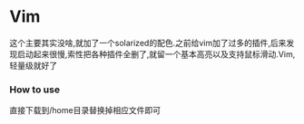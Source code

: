 # Vim
这个主要其实没啥,就加了一个solarized的配色.之前给vim加了过多的插件,后来发现启动起来很慢,索性把各种插件全删了,就留一个基本高亮以及支持鼠标滑动.Vim,轻量级就好了

### How to use
直接下载到/home目录替换掉相应文件即可
